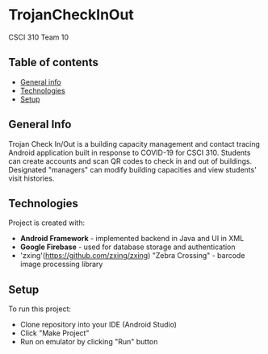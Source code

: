 # TrojanCheckInOut
CSCI 310 Team 10
## Table of contents
* [General info](#general-info)
* [Technologies](#technologies)
* [Setup](#setup)

## General Info
Trojan Check In/Out is a building capacity management and contact tracing Android application built in response to COVID-19 for CSCI 310. Students can create accounts and scan QR codes to check in and out of buildings. Designated "managers" can modify building capacities and view students' visit histories.

## Technologies
Project is created with:
* **Android Framework** - implemented backend in Java and UI in XML
* **Google Firebase** - used for database storage and authentication
* 'zxing'(https://github.com/zxing/zxing) "Zebra Crossing" - barcode image processing library
	
## Setup
To run this project:
* Clone repository into your IDE (Android Studio)
* Click "Make Project"
* Run on emulator by clicking "Run" button
